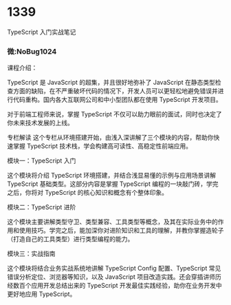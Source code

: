 # 1339
TypeScript 入门实战笔记

### 微:NoBug1024 


课程介绍：

TypeScript 是 JavaScript 的超集，并且很好地弥补了 JavaScript 在静态类型检查方面的缺陷，在不严重破坏代码的情况下，开发人员可以更轻松地避免错误并进行代码重构。国内各大互联网公司和中小型团队都在使用 TypeScript 开发项目。

对于前端工程师来说，掌握 TypeScript 不仅可以助力眼前的面试，同时也决定了你未来技术发展的上线。

专栏解读
这个专栏从环境搭建开始，由浅入深讲解了三个模块的内容，帮助你快速掌握 TypeScript 技术栈，学会构建高可读性、高稳定性前端应用。

模块一：TypeScript 入门

这个模块将介绍 TypeScript 环境搭建，并结合浅显易懂的示例与应用场景讲解 TypeScript 基础类型。这部分内容是掌握 TypeScript 编程的一块敲门砖，学完之后，你将对 TypeScript 的核心知识和概念有个整体印象。

模块二：TypeScript 进阶

这个模块主要讲解类型守卫、类型兼容、工具类型等概念，及其在实际业务中的作用和使用技巧。学完之后，能加深你对进阶知识和工具的理解，并教你掌握造轮子（打造自己的工具类型）进行类型编程的能力。

模块三：实战指南

这个模块将结合业务实战系统地讲解 TypeScript Config 配置、TypeScript 常见错误分析定位、浏览器等知识，以及 JavaScript 项目改造实践。还会穿插讲师历经数百个应用开发总结出来的 TypeScript 开发最佳实践经验，助你在业务开发中更好地应用 TypeScript。

